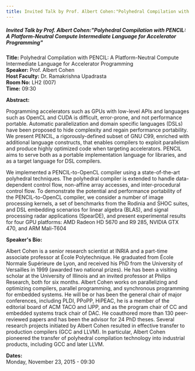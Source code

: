 ```yaml
---
title: Invited Talk by Prof. Albert Cohen:"Polyhedral Compilation with PENCIL- A Platform-Neutral Compute Intermediate Language for Accelerator Programming"
---
```


##### **Invited Talk by Prof. Albert Cohen:"Polyhedral Compilation with PENCIL: A Platform-Neutral Compute Intermediate Language for Accelerator Programming"**
**Title:** Polyhedral Compilation with PENCIL: A Platform-Neutral Compute Intermediate Language for Accelerator Programming  
**Speaker:** Prof. Albert Cohen  
**Host Faculty:** Dr.  Ramakrishna Upadrasta  
**Room No:** LH2 (007)  
**Time:** 09:30  

**Abstract:**

Programming accelerators such as GPUs with low-level APIs and languages such as OpenCL and CUDA is difficult, error-prone, and not performance portable. Automatic parallelization and domain specific languages (DSLs) have been proposed to hide complexity and regain performance portability. We present PENCIL, a rigorously-defined subset of GNU C99, enriched with additional language constructs, that enables compilers to exploit parallelism and produce highly optimized code when targeting accelerators. PENCIL aims to serve both as a portable implementation language for libraries, and as a target language for DSL compilers.

We implemented a PENCIL-to-OpenCL compiler using a state-of-the-art polyhedral techniques. The polyhedral compiler is extended to handle data-dependent control flow, non-affine array accesses, and inter-procedural control flow. To demonstrate the potential and performance portability of the PENCIL-to-OpenCL compiler, we consider a number of image processing kernels, a set of benchmarks from the Rodinia and SHOC suites, and DSL embedding scenarios for linear algebra (BLAS), and signal processing radar applications (SpearDE), and present experimental results for four GPU platforms: AMD Radeon HD 5670 and R9 285, NVIDIA GTX 470, and ARM Mali-T604

**Speaker's Bio:​**

Albert Cohen is a senior research scientist at INRIA and a part-time associate professor at École Polytechnique. He graduated from École Normale Supérieure de Lyon, and received his PhD from the University of Versailles in 1999 (awarded two national prizes). He has been a visiting scholar at the University of Illinois and an invited professor at Philips Research, both for six months.  Albert Cohen works on parallelizing and optimizing compilers, parallel programming, and synchronous programming for embedded systems. He will be or has been the general chair of major conferences, including PLDI, PPoPP, HiPEAC, he is a member of the editorial board of ACM TACO and IJPP, and as the program chair of CC and embedded systems track chair of DAC. He coauthored more than 130 peer-reviewed papers and has been the advisor for 24 PhD theses. Several research projects initiated by Albert Cohen resulted in effective transfer to production compilers (GCC and LLVM). In particular, Albert Cohen pioneered the transfer of polyhedral compilation technology into industrial products, including GCC and later LLVM.

**Dates:**  
Monday, November 23, 2015 - 09:30